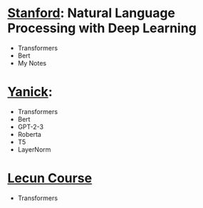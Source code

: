 # [Stanford](https://www.youtube.com/playlist?list=PLoROMvodv4rOhcuXMZkNm7j3fVwBBY42z): Natural Language Processing with Deep Learning
- Transformers
- Bert
- My Notes


# [Yanick](https://www.youtube.com/channel/UCZHmQk67mSJgfCCTn7xBfew): 
- Transformers
- Bert
- GPT-2-3
- Roberta
- T5
- LayerNorm

# [Lecun Course](https://www.youtube.com/playlist?list=PLLHTzKZzVU9eaEyErdV26ikyolxOsz6mq)
- Transformers


